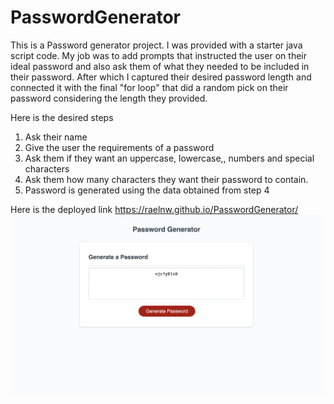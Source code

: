 # PasswordGenerator
This is a Password generator project. I was provided with a starter java script code. 
My job was to add prompts that instructed the user on their ideal password and also ask them of what they needed to be included in their password. After which I captured their desired password length and connected it with the final "for loop" that did a random pick on their password considering the length they provided.

Here is the desired steps
1. Ask their name
2. Give the user the requirements of a password
3. Ask them if they want an uppercase, lowercase,, numbers and special characters
4. Ask them how many characters they want their password to contain.
5. Password is generated using the data obtained from step 4

Here is the deployed link https://raelnw.github.io/PasswordGenerator/
![Alt text](<Screenshot 2023-07-05 at 4.33.56 PM.png>)